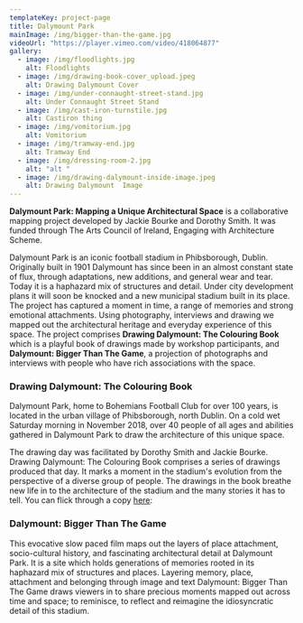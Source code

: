 ```yaml
---
templateKey: project-page
title: Dalymount Park
mainImage: /img/bigger-than-the-game.jpg
videoUrl: "https://player.vimeo.com/video/418064877"
gallery:
  - image: /img/floodlights.jpg
    alt: Floodlights
  - image: /img/drawing-book-cover_upload.jpeg
    alt: Drawing Dalymount Cover
  - image: /img/under-connaught-street-stand.jpg
    alt: Under Connaught Street Stand
  - image: /img/cast-iron-turnstile.jpg
    alt: Castiron thing
  - image: /img/vomitorium.jpg
    alt: Vomitorium
  - image: /img/tramway-end.jpg
    alt: Tramway End
  - image: /img/dressing-room-2.jpg
    alt: "alt "
  - image: /img/drawing-dalymount-inside-image.jpeg
    alt: Drawing Dalymount  Image
---
```


**Dalymount Park: Mapping a Unique Architectural Space** is a collaborative mapping project developed by Jackie Bourke and Dorothy Smith. It was funded through The Arts Council of Ireland, Engaging with Architecture Scheme.

Dalymount Park is an iconic football stadium in Phibsborough, Dublin. Originally built in 1901 Dalymount has since been in an almost constant state of flux, through adaptations, new additions, and general wear and tear. Today it is a haphazard mix of structures and detail. Under city development plans it will soon be knocked and a new municipal stadium built in its place. The project has captured a moment in time, a range of memories and strong emotional attachments. Using photography, interviews and drawing we mapped out the architectural heritage and everyday experience of this space. The project comprises **Drawing Dalymount: The Colouring Book** which is a playful book of drawings made by workshop participants, and **Dalymount: Bigger Than The Game**, a projection of photographs and interviews with people who have rich associations with the space.

### Drawing Dalymount: The Colouring Book

Dalymount Park, home to Bohemians Football Club for over 100 years, is located in the urban village of Phibsborough, north Dublin. On a cold wet Saturday morning in November 2018, over 40 people of all ages and abilities gathered in Dalymount Park to draw the architecture of this unique space.

The drawing day was facilitated by Dorothy Smith and Jackie Bourke. Drawing Dalymount: The Colouring Book comprises a series of drawings produced that day. It marks a moment in the stadium's evolution from the perspective of a diverse group of people. The drawings in the book breathe new life in to the architecture of the stadium and the many stories it has to tell. You can flick through a copy [here](/img/99bake-poster-serif-.pdf):

### Dalymount: Bigger Than The Game

This evocative slow paced film maps out the layers of place attachment, socio-cultural history, and fascinating architectural detail at Dalymount Park. It is a site which holds generations of memories rooted in its haphazard mix of structures and places. Layering memory, place, attachment and belonging through image and text Dalymount: Bigger Than The Game draws viewers in to share precious moments mapped out across time and space; to reminisce, to reflect and reimagine the idiosyncratic detail of this stadium.
